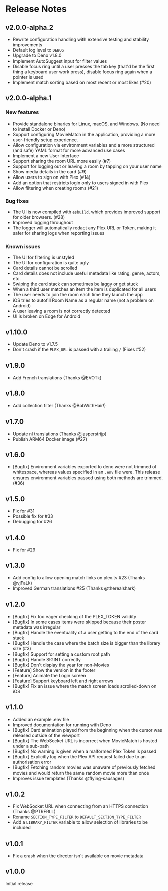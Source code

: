 # Release Notes

## v2.0.0-alpha.2

- Rewrite configuration handling with extensive testing and stability improvements
- Default log level to `DEBUG`
- Upgrade to Deno v1.8.0
- Implement AutoSuggest input for filter values
- Disable focus ring until a user presses the tab key (that'd be the first thing a keyboard user work press), disable focus ring again when a pointer is used
- Implement match sorting based on most recent or most likes (#20)

## v2.0.0-alpha.1

### New features

- Provide standalone binaries for Linux, macOS, and Windows. (No need to install Docker or Deno)
- Support configuring MovieMatch in the application, providing a more user-friendly setup experience.
- Allow configuration via environment variables and a more structured (and safe) YAML format for more advanced use cases
- Implement a new User Interface
- Support sharing the room URL more easily (#7)
- Support for logging out or leaving a room by tapping on your user name
- Show media details in the card (#9)
- Allow users to sign on with Plex (#14)
- Add an option that restricts login only to users signed in with Plex
- Allow filtering when creating rooms (#21)

### Bug fixes

- The UI is now compiled with [`esbuild`](https://esbuild.github.io), which provides improved support for older browsers. (#28)
- Improved logging throughout
- The logger will automatically redact any Plex URL or Token, making it safer for sharing logs when reporting issues

### Known issues

- The UI for filtering is unstyled
- The UI for configuration is quite ugly
- Card details cannot be scrolled
- Card details does not include useful metadata like rating, genre, actors, etc.
- Swiping the card stack can sometimes be laggy or get stuck
- When a third user matches an item the item is duplicated for all users
- The user needs to join the room each time they launch the app
- iOS tries to autofill Room Name as a regular name (not a problem on Android)
- A user leaving a room is not correctly detected
- UI is broken on Edge for Android

## v1.10.0

- Update Deno to v1.7.5
- Don't crash if the `PLEX_URL` is passed with a trailing `/` (Fixes #52)

## v1.9.0

- Add French translations (Thanks @EVOTk)

## v1.8.0

- Add collection filter (Thanks @BobWithHair!)

## v1.7.0

- Update nl translations (Thanks @jasperstrijp)
- Publish ARM64 Docker image (#27)

## v1.6.0

- [Bugfix] Environment variables exported to deno were not trimmed of whitespace, whereas values specified in an `.env` file were. This release ensures environment variables passed using both methods are trimmed. (#36)

## v1.5.0

- Fix for #31
- Possible fix for #33
- Debugging for #26

## v1.4.0

- Fix for #29

## v1.3.0

- Add config to allow opening match links on plex.tv #23 (Thanks @vjFaLk)
- Improved German translations #25 (Thanks @therealshark)

## v1.2.0

- [Bugfix] Fix too eager checking of the PLEX_TOKEN validity
- [Bugfix] In some cases items were skipped because their poster metadata was irregular
- [Bugfix] Handle the eventuality of a user getting to the end of the card stack
- [Bugfix] Handle the case where the batch size is bigger than the library size (#3)
- [Bugfix] Support for setting a custom root path
- [Bugfix] Handle SIGINT correctly
- [Bugfix] Don't display the year for non-Movies
- [Feature] Show the version in the footer
- [Feature] Animate the Login screen
- [Feature] Support keyboard left and right arrows
- [Bugfix] Fix an issue where the match screen loads scrolled-down on iOS

## v1.1.0

- Added an example .env file
- Improved documentation for running with Deno
- [Bugfix] Card animation played from the beginning when the cursor was released outside of the viewport
- [Bugfix] The WebSocket URL is incorrect when MovieMatch is hosted under a sub-path
- [Bugfix] No warning is given when a malformed Plex Token is passed
- [Bugfix] Explicitly log when the Plex API request failed due to an authorisation error
- [Bugfix] Fetching random movies was unaware of previously fetched movies and would return the same random movie more than once
- Improves issue templates (Thanks @flying-sausages)

## v1.0.2

- Fix WebSocket URL when connecting from an HTTPS connection (Thanks @PTRFRLL)
- Rename `SECTION_TYPE_FILTER` to `DEFAULT_SECTION_TYPE_FILTER`
- Add a `LIBRARY_FILTER` variable to allow selection of libraries to be included

## v1.0.1

- Fix a crash when the director isn't available on movie metadata

## v1.0.0

Initial release
